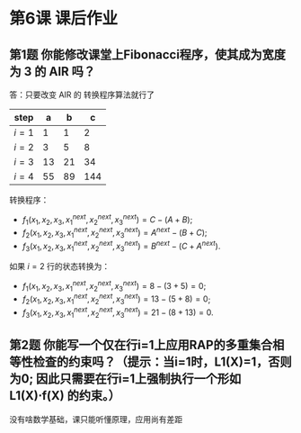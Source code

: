 
# 第6课 课后作业

## 第1题 你能修改课堂上Fibonacci程序，使其成为宽度为 3 的 AIR 吗？

答：只要改变 AIR 的 转换程序算法就行了

|step|a|b|c|
|----|----|----|----|
| $i=1$ |1|1|2|
| $i=2$ |3|5|8|
| $i=3$ |13|21|34|
| $i=4$ |55|89|144|

转换程序：
* $f_1(x_1,x_2,x_3,x_1^{next},x_2^{next},x_3^{next}) = C - (A + B)$;
* $f_2(x_1,x_2,x_3,x_1^{next},x_2^{next},x_3^{next}) = A^{next} - (B + C)$;
* $f_3(x_1,x_2,x_3,x_1^{next},x_2^{next},x_3^{next}) = B^{next} - (C + A^{next})$.

如果 $i=2$ 行的状态转换为：
* $f_1(x_1,x_2,x_3,x_1^{next},x_2^{next},x_3^{next}) = 8 - (3 + 5) = 0$;
* $f_2(x_1,x_2,x_3,x_1^{next},x_2^{next},x_3^{next}) = 13 - (5 + 8) = 0$;
* $f_3(x_1,x_2,x_3,x_1^{next},x_2^{next},x_3^{next}) = 21 - (8 + 13) = 0$.

## 第2题 你能写一个仅在行i=1上应用RAP的多重集合相等性检查的约束吗？（提示：当i=1时，L1(X)=1，否则为0; 因此只需要在行i=1上强制执行一个形如 L1(X)⋅f(X) 的约束。）
没有啥数学基础，课只能听懂原理，应用尚有差距
